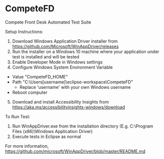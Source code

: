 # CompeteFD
Compete Front Desk Automated Test Suite

Setup Instructions:

1. Download Windows Application Driver installer from https://github.com/Microsoft/WinAppDriver/releases
2. Run the installer on a Windows 10 machine where your application under test is installed and will be tested
3. Enable Developer Mode in Windows settings
4. Configure Windows System Environment Variable
  - Value "CompeteFD_HOME"
  - Path "C:\Users\[username]\eclipse-workspace\CompeteFD"
    * Replace 'username' with your own Windows username
  - Reboot computer
5. Download and install Accessibility Insights from https://aka.ms/accessibilityinsights-windows/download

To Run Test:
1. Run WinAppDriver.exe from the installation directory (E.g. C:\Program Files (x86)\Windows Application Driver)
2. Execute tests in Eclipse as normal

For more information, https://github.com/microsoft/WinAppDriver/blob/master/README.md

    

